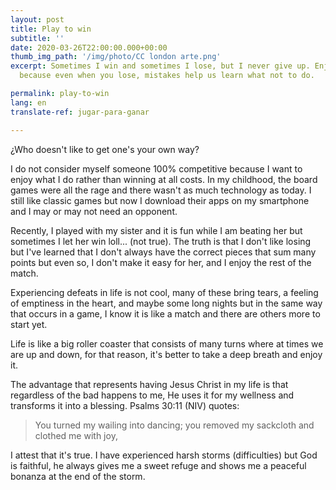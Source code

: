 ```yaml
---
layout: post
title: Play to win
subtitle: ''
date: 2020-03-26T22:00:00.000+00:00
thumb_img_path: '/img/photo/CC london arte.png'
excerpt: Sometimes I win and sometimes I lose, but I never give up. Enjoy each round
  because even when you lose, mistakes help us learn what not to do.

permalink: play-to-win
lang: en
translate-ref: jugar-para-ganar

---
```

¿Who doesn't like to get one's your own way?

I do not consider myself someone 100% competitive because I want to enjoy what I do rather than winning at all costs. In my childhood, the board games were all the rage and there wasn't as much technology as today. I still like classic games but now I download their apps on my smartphone and I may or may not need an opponent.

Recently, I played with my sister and it is fun while I am beating her but sometimes I let her win loll... (not true). The truth is that I don't like losing but I've learned that I don't always have the correct pieces that sum many points but even so, I don't make it easy for her, and I enjoy the rest of the match.

Experiencing defeats in life is not cool, many of these bring tears, a feeling of emptiness in the heart, and maybe some long nights but in the same way that occurs in a game, I know it is like a match and there are others more to start yet.

Life is like a big roller coaster that consists of many turns where at times we are up and down, for that reason, it's better to take a deep breath and enjoy it.

The advantage that represents having Jesus Christ in my life is that regardless of the bad happens to me, He uses it for my wellness and transforms it into a blessing. Psalms 30:11 (NIV) quotes:

> You turned my wailing into dancing; you removed my sackcloth and clothed me with joy,

I attest that it's true. I have experienced harsh storms (difficulties) but God is faithful, he always gives me a sweet refuge and shows me a peaceful bonanza at the end of the storm.